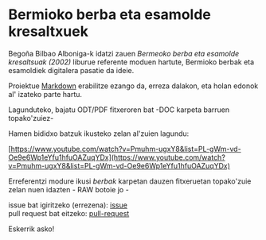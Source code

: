 # Bermioko berba eta esamolde kresaltxuek #

Begoña Bilbao Alboniga-k idatzi zauen *Bermeoko berba eta esamolde kresaltsuak (2002)* liburue referente moduen hartute, Bermioko berbak eta esamoldiek digitalera pasatie da ideie.

Proiektue [Markdown](https://en.wikipedia.org/wiki/Markdown) erabilitze ezango da, erreza dalakon, eta holan edonok al' izateko parte hartu.

Lagunduteko, bajatu ODT/PDF fitxeroren bat -DOC karpeta barruen topako'zuiez-

Hamen bididxo batzuk ikusteko zelan al'zuien lagundu:

[https://www.youtube.com/watch?v=Pmuhm-ugxY8&list=PL-gWm-vd-Oe9e6Wp1eYfu1hfuOAZuqYDx](https://www.youtube.com/watch?v=Pmuhm-ugxY8&list=PL-gWm-vd-Oe9e6Wp1eYfu1hfuOAZuqYDx)

Erreferentzi modure ikusi *berbak* karpetan dauzen fitxeruetan topako'zuie zelan nuen idazten - RAW botoie jo -

issue bat igiritzeko (errezena): [issue](https://github.com/ZiTAL/bermiotarra/issues)  
pull request bat eitzeko: [pull-request](https://stackoverflow.com/a/14680805/454827)

Eskerrik asko!


